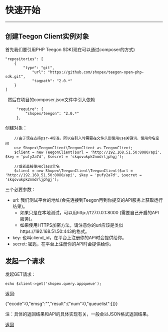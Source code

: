 # 快速开始 #
----------


## 创建Teegon Client实例对象 ##
首先我们要引用PHP Teegon SDK(现在可以通过composer的方式)
```
"repositories": [
    {
        "type": "git",
            "url": "https://github.com/shopex/teegon-open-php-sdk.git",
            "tagpath": "2.0.*"
    }
]

```
 
然后在项目的composer.json文件中引入依赖
```
     "require": {
         "shopex/teegon": "2.0.*"
     },

```

创建对象：
```
    //由于现在支持psr-4标准，所以在引入时需要在文件头部使用use关键词，使用命名空间
    use Shopex\TeegonClient\TeegonClient as TeegonClient;
    $client = new TeegonClient($url = 'http://192.168.51.50:8080/api', $key = 'pufy2a7d', $secret = 'skqovukpk2nmdrljphgj');

    //或者直接使用class全名
    $client = new Shopex\TeegonClient\TeegonClient($url = 'http://192.168.51.50:8080/api', $key = 'pufy2a7d', $secret = 'skqovukpk2nmdrljphgj');

```

三个必要参数：

- url: 我们测试平台的地址(会先连接到Teegon再到你提交的API服务上获取运行结果)。
  - 如果只是在本地测试，可以用http://127.0.0.1:8000 (需要自己开启的API服务)。
  - 如果使用HTTPS加密方法，请注意你的url应该是类似https://192.168.51.50:443的格式。
- key: 也叫cliend_id，在平台上注册你的API时会提供给你。
- secret: 密匙，在平台上注册你的API时会提供给你。


## 发起一个请求
发起GET请求：

    echo $client->get('shopex.query.appqueue');

返回:

{"ecode":0,"emsg":"","result":{"num":0,"queuelist":[]}}


注：具体的返回结果和API的具体实现有关，一般会以JSON格式返回结果。


[返回](index.md)
